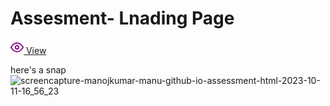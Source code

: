 # Assesment- Lnading Page
<a href="https://manojkumar-manu.github.io/assessment_html/#" target="_blank"><svg height="1.5em" viewBox="0 0 24 24" fill="none" stroke="purple" stroke-width="2" stroke-linecap="round" stroke-linejoin="round"><path d="M1 12s4-8 11-8 11 8 11 8-4 8-11 8-11-8-11-8z"></path><circle cx="12" cy="12" r="3"></circle></svg> View</a><br>

here's a snap
![screencapture-manojkumar-manu-github-io-assessment-html-2023-10-11-16_56_23](https://github.com/Manojkumar-manu/assessment_html/assets/111352386/a2b70056-aad2-4b0f-ae7a-271a64b9b0f6)
